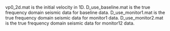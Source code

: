 vp0_2d.mat is the initial velocity in 1D.
D_use_baseline.mat is the true frequency domain seismic data for baseline data.
D_use_monitor1.mat is the true frequency domain seismic data for monitor1 data.
D_use_monitor2.mat is the true frequency domain seismic data for monitor12 data.

